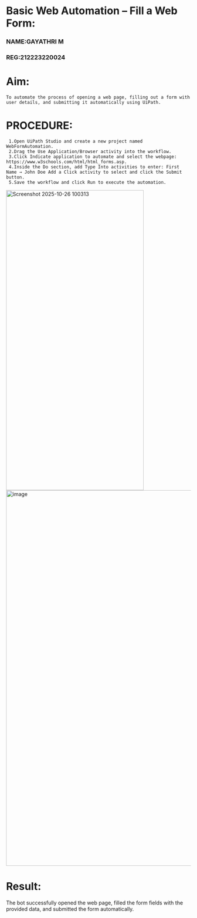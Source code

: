 # Basic Web Automation – Fill a Web Form:
### NAME:GAYATHRI M
### REG:212223220024
# Aim:
    To automate the process of opening a web page, filling out a form with user details, and submitting it automatically using UiPath.
# PROCEDURE:
     1.Open UiPath Studio and create a new project named WebFormAutomation. 
     2.Drag the Use Application/Browser activity into the workflow.
     3.Click Indicate application to automate and select the webpage: https://www.w3schools.com/html/html_forms.asp. 
     4.Inside the Do section, add Type Into activities to enter: First Name → John Doe Add a Click activity to select and click the Submit button. 
     5.Save the workflow and click Run to execute the automation.


<img width="375" height="818" alt="Screenshot 2025-10-26 100313" src="https://github.com/user-attachments/assets/7824b7be-a275-48ad-b736-401c4533eb5a" />

   <img width="1024" height="1024" alt="image" src="https://github.com/user-attachments/assets/a3655ea5-7c2a-4314-af37-ae47dec55603" />

# Result:
The bot successfully opened the web page, filled the form fields with the provided data, and submitted the form automatically.
